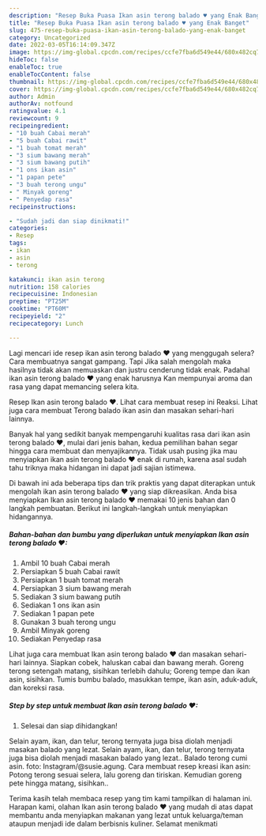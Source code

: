 ```yaml
---
description: "Resep Buka Puasa Ikan asin terong balado ♥ yang Enak Banget"
title: "Resep Buka Puasa Ikan asin terong balado ♥ yang Enak Banget"
slug: 475-resep-buka-puasa-ikan-asin-terong-balado-yang-enak-banget
category: Uncategorized
date: 2022-03-05T16:14:09.347Z
image: https://img-global.cpcdn.com/recipes/ccfe7fba6d549e44/680x482cq70/ikan-asin-terong-balado-foto-resep-utama.jpg
hideToc: false
enableToc: true
enableTocContent: false
thumbnail: https://img-global.cpcdn.com/recipes/ccfe7fba6d549e44/680x482cq70/ikan-asin-terong-balado-foto-resep-utama.jpg
cover: https://img-global.cpcdn.com/recipes/ccfe7fba6d549e44/680x482cq70/ikan-asin-terong-balado-foto-resep-utama.jpg
author: Admin
authorAv: notfound
ratingvalue: 4.1
reviewcount: 9
recipeingredient:
- "10 buah Cabai merah"
- "5 buah Cabai rawit"
- "1 buah tomat merah"
- "3 sium bawang merah"
- "3 sium bawang putih"
- "1 ons ikan asin"
- "1 papan pete"
- "3 buah terong ungu"
- " Minyak goreng"
- " Penyedap rasa"
recipeinstructions:

- "Sudah jadi dan siap dinikmati!"
categories:
- Resep
tags:
- ikan
- asin
- terong

katakunci: ikan asin terong 
nutrition: 158 calories
recipecuisine: Indonesian
preptime: "PT25M"
cooktime: "PT60M"
recipeyield: "2"
recipecategory: Lunch

---
```



Lagi mencari ide resep ikan asin terong balado ♥ yang menggugah selera? Cara membuatnya sangat gampang. Tapi Jika salah mengolah maka hasilnya tidak akan memuaskan dan justru cenderung tidak enak. Padahal ikan asin terong balado ♥ yang enak harusnya Kan mempunyai aroma dan rasa yang dapat memancing selera kita.


Resep Ikan asin terong balado ♥. Lihat cara membuat resep ini Reaksi. Lihat juga cara membuat Terong balado ikan asin dan masakan sehari-hari lainnya.

Banyak hal yang sedikit banyak mempengaruhi kualitas rasa dari ikan asin terong balado ♥, mulai dari jenis bahan, kedua pemilihan bahan segar hingga cara membuat dan menyajikannya. Tidak usah pusing jika mau menyiapkan ikan asin terong balado ♥ enak di rumah, karena asal sudah tahu triknya maka hidangan ini dapat jadi sajian istimewa.


Di bawah ini ada beberapa tips dan trik praktis yang dapat diterapkan untuk mengolah ikan asin terong balado ♥ yang siap dikreasikan. Anda bisa menyiapkan Ikan asin terong balado ♥ memakai 10 jenis bahan dan 0 langkah pembuatan. Berikut ini langkah-langkah untuk menyiapkan hidangannya.

<!--inarticleads1-->

##### Bahan-bahan dan bumbu yang diperlukan untuk menyiapkan Ikan asin terong balado ♥:

1. Ambil 10 buah Cabai merah
1. Persiapkan 5 buah Cabai rawit
1. Persiapkan 1 buah tomat merah
1. Persiapkan 3 sium bawang merah
1. Sediakan 3 sium bawang putih
1. Sediakan 1 ons ikan asin
1. Sediakan 1 papan pete
1. Gunakan 3 buah terong ungu
1. Ambil  Minyak goreng
1. Sediakan  Penyedap rasa


Lihat juga cara membuat Ikan asin terong balado ♥ dan masakan sehari-hari lainnya. Siapkan cobek, haluskan cabai dan bawang merah. Goreng terong setengah matang, sisihkan terlebih dahulu; Goreng tempe dan ikan asin, sisihkan. Tumis bumbu balado, masukkan tempe, ikan asin, aduk-aduk, dan koreksi rasa. 

<!--inarticleads2-->

##### Step by step untuk membuat Ikan asin terong balado ♥:


1. Selesai dan siap dihidangkan!

Selain ayam, ikan, dan telur, terong ternyata juga bisa diolah menjadi masakan balado yang lezat. Selain ayam, ikan, dan telur, terong ternyata juga bisa diolah menjadi masakan balado yang lezat.. Balado terong cumi asin. foto: Instagram/@susie.agung. Cara membuat resep kreasi ikan asin: Potong terong sesuai selera, lalu goreng dan tiriskan. Kemudian goreng pete hingga matang, sisihkan.. 

Terima kasih telah membaca resep yang tim kami tampilkan di halaman ini. Harapan kami, olahan Ikan asin terong balado ♥ yang mudah di atas dapat membantu anda menyiapkan makanan yang lezat untuk keluarga/teman ataupun menjadi ide dalam berbisnis kuliner. Selamat menikmati
